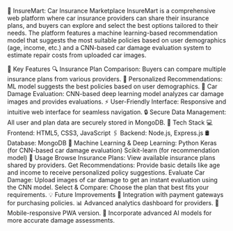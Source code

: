 🚗 InsureMart: Car Insurance Marketplace
InsureMart is a comprehensive web platform where car insurance providers can share their insurance plans, and buyers can explore and select the best options tailored to their needs. The platform features a machine learning-based recommendation model that suggests the most suitable policies based on user demographics (age, income, etc.) and a CNN-based car damage evaluation system to estimate repair costs from uploaded car images.

🌟 Key Features
🔍 Insurance Plan Comparison: Buyers can compare multiple insurance plans from various providers.
🧩 Personalized Recommendations: ML model suggests the best policies based on user demographics.
📸 Car Damage Evaluation: CNN-based deep learning model analyzes car damage images and provides evaluations.
⚡ User-Friendly Interface: Responsive and intuitive web interface for seamless navigation.
🔒 Secure Data Management: All user and plan data are securely stored in MongoDB.
🚀 Tech Stack
💻 Frontend:
HTML5, CSS3, JavaScript
🖇️ Backend:
Node.js, Express.js
🛢️ Database:
MongoDB
🧠 Machine Learning & Deep Learning:
Python
Keras (for CNN-based car damage evaluation)
Scikit-learn (for recommendation model)
🎯 Usage
Browse Insurance Plans: View available insurance plans shared by providers.
Get Recommendations: Provide basic details like age and income to receive personalized policy suggestions.
Evaluate Car Damage: Upload images of car damage to get an instant evaluation using the CNN model.
Select & Compare: Choose the plan that best fits your requirements.
💡 Future Improvements
🏦 Integration with payment gateways for purchasing policies.
📊 Advanced analytics dashboard for providers.
📱 Mobile-responsive PWA version.
🧪 Incorporate advanced AI models for more accurate damage assessments.
